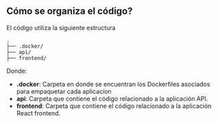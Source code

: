 ## Cómo se organiza el código?

El código utiliza la siguiente estructura

```
.
├── .docker/
├── api/
├── frontend/

```

Donde:

* **.docker**: Carpeta en donde se encuentran los Dockerfiles asociados para empaquetar cada aplicacíon
* **api**: Carpeta que contiene el código relacionado a la aplicación API.
* **frontend**: Carpeta que contiene el código relacionado a la aplicación React frontend.
